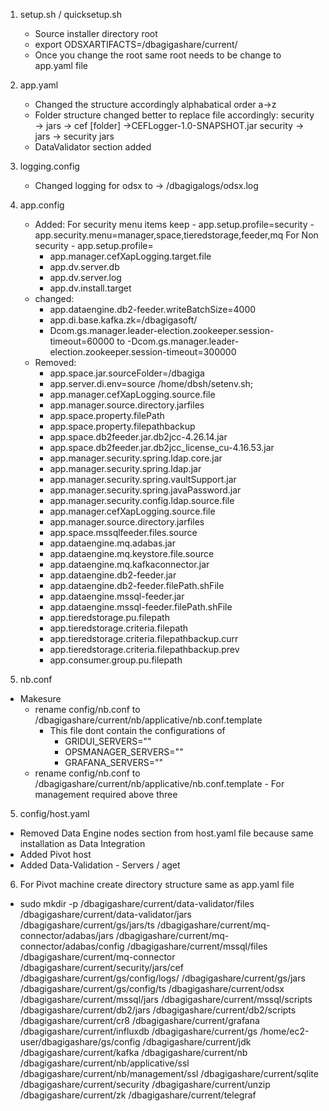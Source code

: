 1. setup.sh / quicksetup.sh
    - Source installer directory root
    - export ODSXARTIFACTS=/dbagigashare/current/
    - Once you change the root <current> same root needs to be change to app.yaml file
2. app.yaml 
    - Changed the structure accordingly alphabatical order a->z
    - Folder structure changed better to replace file accordingly:
       security -> jars -> cef [folder] ->CEFLogger-1.0-SNAPSHOT.jar
       security -> jars -> security jars
    - DataValidator section added
 3. logging.config
    - Changed logging for odsx to -> /dbagigalogs/odsx.log
 4. app.config
    - Added:
        For security menu items keep 
            - app.setup.profile=security
            - app.security.menu=manager,space,tieredstorage,feeder,mq
        For Non security
            - app.setup.profile=
        - app.manager.cefXapLogging.target.file
        - app.dv.server.db
        - app.dv.server.log
        - app.dv.install.target
    - changed:
        - app.dataengine.db2-feeder.writeBatchSize=4000
        - app.di.base.kafka.zk=/dbagigasoft/
        - Dcom.gs.manager.leader-election.zookeeper.session-timeout=60000 to -Dcom.gs.manager.leader-election.zookeeper.session-timeout=300000
    - Removed:
        - app.space.jar.sourceFolder=/dbagiga
        - app.server.di.env=source /home/dbsh/setenv.sh;
        - app.manager.cefXapLogging.source.file
        - app.manager.source.directory.jarfiles
        - app.space.property.filePath
        - app.space.property.filepathbackup
        - app.space.db2feeder.jar.db2jcc-4.26.14.jar
        - app.space.db2feeder.jar.db2jcc_license_cu-4.16.53.jar
        - app.manager.security.spring.ldap.core.jar
        - app.manager.security.spring.ldap.jar
        - app.manager.security.spring.vaultSupport.jar
        - app.manager.security.spring.javaPassword.jar
        - app.manager.security.config.ldap.source.file
        - app.manager.cefXapLogging.source.file
        - app.manager.source.directory.jarfiles
        - app.space.mssqlfeeder.files.source
        - app.dataengine.mq.adabas.jar
        - app.dataengine.mq.keystore.file.source
        - app.dataengine.mq.kafkaconnector.jar
        - app.dataengine.db2-feeder.jar
        - app.dataengine.db2-feeder.filePath.shFile
        - app.dataengine.mssql-feeder.jar
        - app.dataengine.mssql-feeder.filePath.shFile
        - app.tieredstorage.pu.filepath
        - app.tieredstorage.criteria.filepath
        - app.tieredstorage.criteria.filepathbackup.curr
        - app.tieredstorage.criteria.filepathbackup.prev
        - app.consumer.group.pu.filepath
        
5. nb.conf
  - Makesure 
    - rename config/nb.conf to /dbagigashare/current/nb/applicative/nb.conf.template
        - This file dont contain the configurations of 
           -  GRIDUI_SERVERS=""
           -  OPSMANAGER_SERVERS=""
           -  GRAFANA_SERVERS="" 
    - rename config/nb.conf to /dbagigashare/current/nb/applicative/nb.conf.template
           - For management required above three
5. config/host.yaml
  - Removed Data Engine nodes section from host.yaml file because same installation as Data Integration
  - Added Pivot host  
  - Added Data-Validation - Servers / aget 
6. For Pivot machine create directory structure same as app.yaml file
  - sudo mkdir -p /dbagigashare/current/data-validator/files /dbagigashare/current/data-validator/jars /dbagigashare/current/gs/jars/ts /dbagigashare/current/mq-connector/adabas/jars /dbagigashare/current/mq-connector/adabas/config /dbagigashare/current/mssql/files /dbagigashare/current/mq-connector /dbagigashare/current/security/jars/cef /dbagigashare/current/gs/config/logs/ /dbagigashare/current/gs/jars /dbagigashare/current/gs/config/ts /dbagigashare/current/odsx /dbagigashare/current/mssql/jars /dbagigashare/current/mssql/scripts /dbagigashare/current/db2/jars /dbagigashare/current/db2/scripts /dbagigashare/current/cr8 /dbagigashare/current/grafana /dbagigashare/current/influxdb /dbagigashare/current/gs /home/ec2-user/dbagigashare/gs/config /dbagigashare/current/jdk /dbagigashare/current/kafka /dbagigashare/current/nb /dbagigashare/current/nb/applicative/ssl /dbagigashare/current/nb/management/ssl /dbagigashare/current/sqlite /dbagigashare/current/security /dbagigashare/current/unzip /dbagigashare/current/zk /dbagigashare/current/telegraf